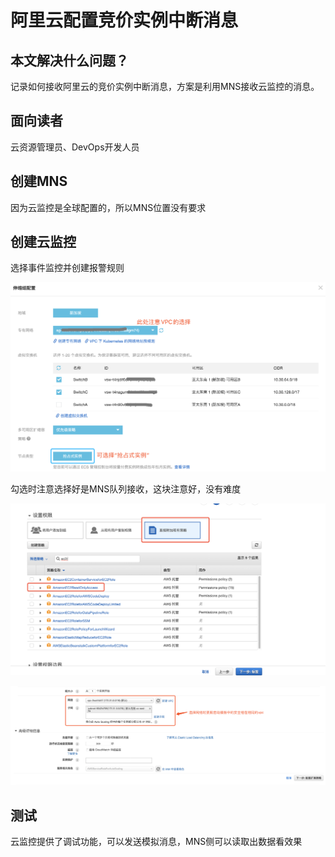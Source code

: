 # 阿里云配置竞价实例中断消息

## 本文解决什么问题？

记录如何接收阿里云的竞价实例中断消息，方案是利用MNS接收云监控的消息。

## 面向读者

云资源管理员、DevOps开发人员

## 创建MNS

因为云监控是全球配置的，所以MNS位置没有要求

## 创建云监控

选择事件监控并创建报警规则

![](../.gitbook/assets/image%20%2842%29.png)

勾选时注意选择好是MNS队列接收，这块注意好，没有难度

![](../.gitbook/assets/image%20%2843%29.png)

![](../.gitbook/assets/image%20%285%29.png)

## 测试

云监控提供了调试功能，可以发送模拟消息，MNS侧可以读取出数据看效果



